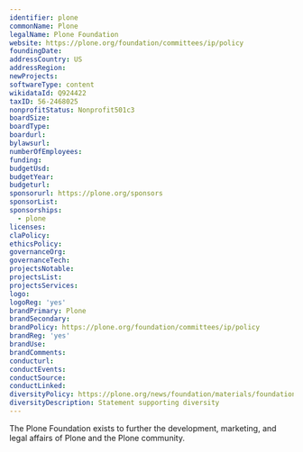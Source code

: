 ```yaml
---
identifier: plone
commonName: Plone
legalName: Plone Foundation
website: https://plone.org/foundation/committees/ip/policy
foundingDate:
addressCountry: US
addressRegion:
newProjects:
softwareType: content
wikidataId: Q924422
taxID: 56-2468025
nonprofitStatus: Nonprofit501c3
boardSize:
boardType:
boardurl:
bylawsurl:
numberOfEmployees:
funding:
budgetUsd:
budgetYear:
budgeturl:
sponsorurl: https://plone.org/sponsors
sponsorList:
sponsorships: 
  - plone
licenses:
claPolicy:
ethicsPolicy:
governanceOrg:
governanceTech:
projectsNotable:
projectsList:
projectsServices:
logo:
logoReg: 'yes'
brandPrimary: Plone
brandSecondary:
brandPolicy: https://plone.org/foundation/committees/ip/policy
brandReg: 'yes'
brandUse:
brandComments:
conducturl:
conductEvents:
conductSource:
conductLinked:
diversityPolicy: https://plone.org/news/foundation/materials/foundation-resolutions/diversity-statement
diversityDescription: Statement supporting diversity
---
```


The Plone Foundation exists to further the development, marketing, and legal affairs of Plone and the Plone community.
